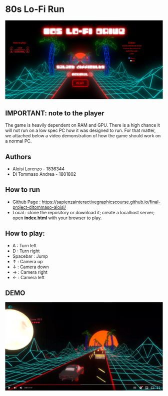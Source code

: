 # 80s Lo-Fi Run
![Alt text](images/raedme-index.png)

## IMPORTANT: note to the player
The game is heavily dependent on RAM and GPU. There is a high chance it will not run on a low spec PC how it was designed to run. For that matter, we attached below a video demonstration of how the game should work on a normal PC.

## Authors
* Aloisi Lorenzo - 1836344
* Di Tommaso Andrea - 1801802

## How to run
* Github Page : https://sapienzainteractivegraphicscourse.github.io/final-project-ditommaso-aloisi/
* Local : clone the repository or download it; create a localhost server; open **index.html** with your browser to play.

## How to play:
* A : Turn left
* D : Turn right
* Spacebar : Jump
* ↑ : Camera up
* ↓ : Camera down
* → : Camera right
* ← : Camera left

## DEMO
[![DEMO](images/youtube-preview.png)](http://www.youtube.com/watch?v=pU5e7QF5SnI "Interactive Graphics Final Project - DEMO")


